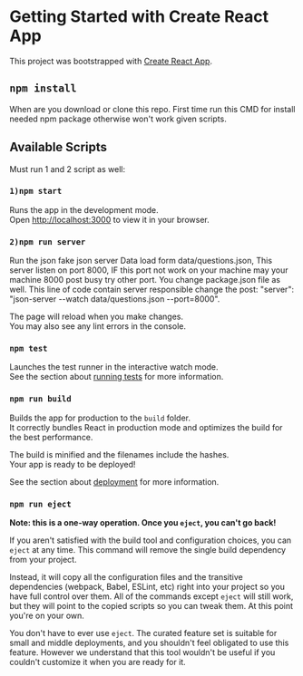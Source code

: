 # Getting Started with Create React App

This project was bootstrapped with [Create React App](https://github.com/facebook/create-react-app).

## `npm install`

When are you download or clone this repo. First time run this CMD for install needed npm package otherwise won't work given scripts.

## Available Scripts

Must run 1 and 2 script as well:

### `1)npm start`

Runs the app in the development mode.\
Open [http://localhost:3000](http://localhost:3000) to view it in your browser.

### `2)npm run server`

Run the json fake json server Data load form data/questions.json,
This server listen on port 8000, IF this port not work on your machine may your machine 8000 post busy try other port. You change package.json file as well. This line of code contain server responsible change the post: "server": "json-server --watch data/questions.json --port=8000".

The page will reload when you make changes.\
You may also see any lint errors in the console.

### `npm test`

Launches the test runner in the interactive watch mode.\
See the section about [running tests](https://facebook.github.io/create-react-app/docs/running-tests) for more information.

### `npm run build`

Builds the app for production to the `build` folder.\
It correctly bundles React in production mode and optimizes the build for the best performance.

The build is minified and the filenames include the hashes.\
Your app is ready to be deployed!

See the section about [deployment](https://facebook.github.io/create-react-app/docs/deployment) for more information.

### `npm run eject`

**Note: this is a one-way operation. Once you `eject`, you can't go back!**

If you aren't satisfied with the build tool and configuration choices, you can `eject` at any time. This command will remove the single build dependency from your project.

Instead, it will copy all the configuration files and the transitive dependencies (webpack, Babel, ESLint, etc) right into your project so you have full control over them. All of the commands except `eject` will still work, but they will point to the copied scripts so you can tweak them. At this point you're on your own.

You don't have to ever use `eject`. The curated feature set is suitable for small and middle deployments, and you shouldn't feel obligated to use this feature. However we understand that this tool wouldn't be useful if you couldn't customize it when you are ready for it.

